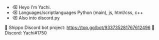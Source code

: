 - ⌫ Heyo I'm Yachi. 
- ⌫ Languages/scriptlanguages Python (main), js, html/css, c++
- ⌫ Also into discord.py

🍁 Shippo Discord bot project: 
https://top.gg/bot/933735281767612496
🍁 Discord: Yachi#1750


<!---
mx177013/mx177013 is a ✨ special ✨ repository because its `README.md` (this file) appears on your GitHub profile.
You can click the Preview link to take a look at your changes.
--->
